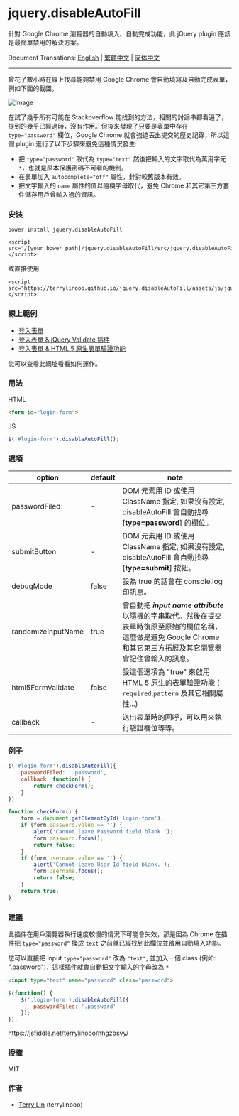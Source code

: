 # jquery.disableAutoFill

針對 Google Chrome 瀏覽器的自動填入、自動完成功能，此 jQuery plugin 應該是最簡單禁用的解決方案。

Document Transations: [English](./README.md) | [繁體中文](./README_zh_TW.md) | [简体中文](./README_zh_CN.md)

----

曾花了數小時在線上找尋能夠禁用 Google Chrome 會自動填寫及自動完成表單，例如下面的截圖。

![Image](https://i.imgur.com/j5Mw1ly.png)

在試了幾乎所有可能在 Stackoverflow 能找到的方法，相關的討論串都看遍了，提到的幾乎已經過時，沒有作用。但後來發現了只要是表單中存在 `type="password"` 欄位，Google Chrome 就會強迫丟出提交的歷史記錄，所以這個 plugin 進行了以下步驟來避免這種情況發生:

- 把 `type="password"` 取代為 `type="text"` 然後把輸入的文字取代為萬用字元 `*`，也就是原本保護密碼不可看的機制。
- 在表單加入 `autocomplete="off"` 屬性，針對較舊版本有效。
- 把文字輸入的 `name` 屬性的值以隨機字母取代，避免 Chrome 和其它第三方套件儲存用戶曾輸入過的資訊。 

### 安裝

```
bower install jquery.disableAutoFill
```
```
<script src="/[your_bower_path]/jquery.disableAutoFill/src/jquery.disableAutoFill.min.js"></script>
```

或直接使用

```
<script src="https://terrylinooo.github.io/jquery.disableAutoFill/assets/js/jquery.disableAutoFill.min.js"></script>
```


### 線上範例

- [登入表單](https://terrylinooo.github.io/jquery.disableAutoFill/)
- [登入表單 & jQuery Validate 插件](https://terrylinooo.github.io/jquery.disableAutoFill/jquery-validate.html)
- [登入表單 & HTML 5 原生表單驗證功能](https://terrylinooo.github.io/jquery.disableAutoFill/html5-form-validate.html)

您可以查看此網址看看如何運作。

### 用法

HTML
```html
<form id="login-form">
```

JS
```javascript
$('#login-form').disableAutoFill();
```

### 選項

option | default | note 
---- | --- | ---
passwordFiled | - | DOM 元素用 ID 或使用 ClassName 指定, 如果沒有設定, disableAutoFill 會自動找尋 [**type=password**] 的欄位。
submitButton | - | DOM 元素用 ID 或使用 ClassName 指定, 如果沒有設定, disableAutoFill 會自動找尋 [**type=submit**] 按紐。
debugMode | false | 設為 true 的話會在 console.log 印訊息。
randomizeInputName | true | 會自動把 <i><strong>input name attribute</strong></i> 以隨機的字串取代。然後在提交表單時復原至原始的欄位名稱，這麼做是避免 Google Chrome 和其它第三方拓展及其它瀏覽器會記住曾輸入的訊息。
html5FormValidate | false | 設這個選項為 "true" 來啟用 HTML 5 原生的表單驗證功能 ( `required`,`pattern` 及其它相關屬性...)
callback | - | 送出表單時的回呼，可以用來執行驗證欄位等等。

### 例子

```javascript
$('#login-form').disableAutoFill({
    passwordFiled: '.password',
    callback: function() {
        return checkForm();
    }
});

function checkForm() {
    form = document.getElementById('login-form');
    if (form.password.value == '') {
        alert('Cannot leave Password field blank.');
        form.password.focus();
        return false;
    }
    if (form.username.value == '') {
        alert('Cannot leave User Id field blank.');
        form.username.focus();
        return false;
    }
    return true;
}
```

### 建議

此插件在用戶瀏覽器執行速度較慢的情況下可能會失效，那是因為 Chrome 在插件把 `type="password"` 換成 `text` 之前就已經找到此欄位並啟用自動填入功能。

您可以直接把 input `type="password"` 改為 `"text"`, 並加入一個 class (例如: ".password")，這樣插件就會自動把文字輸入的字母改為 `*` 

```html
<input type="text" name="password" class="password">
```
```javascript
$(function() {
    $('.login-form').disableAutoFill({
        passwordFiled: '.password'
    });
});
```
https://jsfiddle.net/terrylinooo/hhgzbsvy/

### 授權

MIT

### 作者

* <a href="https://en.dictpedia.org">Terry Lin</a> (terrylinooo)

